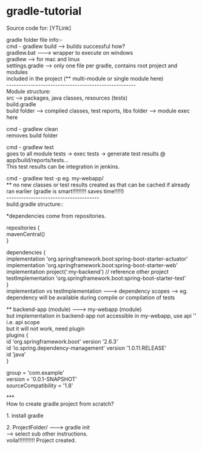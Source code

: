 # gradle-tutorial
Source code for: [YTLink]

gradle folder file info:-\
cmd - gradlew build --> builds successful how?\
gradlew.bat ---> wrapper to execute on windows\
gradlew --> for mac and linux\
settings.gradle -->  only one file per gradle, contains root project and modules\
included in the project (** multi-module or single module here)\
-----------------------------------------------------\
Module structure:\
src  --> packages, java classes, resources (tests)\
build.gradle\
build folder --> compiled classes, test reports, libs folder --> module exec here

cmd - gradlew clean\
removes build folder

cmd - gradlew test\
goes to all module tests -> exec tests -> generate test results @ app/build/reports/tests...\
This test results can be integration in jenkins.

cmd - gradlew test -p <submodule path> eg. my-webapp/\
** no new classes or test results created as that can be cached if already\
ran earlier (gradle is smart!!!!!!!!! saves time!!!!!)\
--------------------------------------\
build.gradle structure::

*dependencies come from repositories.

repositories {\
   mavenCentral()\
}

dependencies {\
   implementation 'org.springframework.boot:spring-boot-starter-actuator'\
   implementation 'org.springframework.boot:spring-boot-starter-web'\
   implementation project(':my-backend')              // reference other project\
   testImplementation 'org.springframework.boot:spring-boot-starter-test'\
}\
implementation vs testImplementation ---> dependency scopes --> eg. dependency will be available during compile or compilation of tests

** backend-app (module) ---> my-webapp (module)\
but implementation in backend-app not accessible in my-webapp, use api '<dependency>' i.e. api scope\
but it will not work, need plugin\
plugins {\
   id 'org.springframework.boot' version '2.6.3'\
   id 'io.spring.dependency-management' version '1.0.11.RELEASE'\
   id 'java'\
}

group = 'com.example'\
version = '0.0.1-SNAPSHOT'\
sourceCompatibility = '1.8'

***\
How to create gradle project from scratch?

1\. install gradle

2\. ProjectFolder/    ---> gradle init\
                            --> select sub other instructions.\
voila!!!!!!!!!!! Project created.
